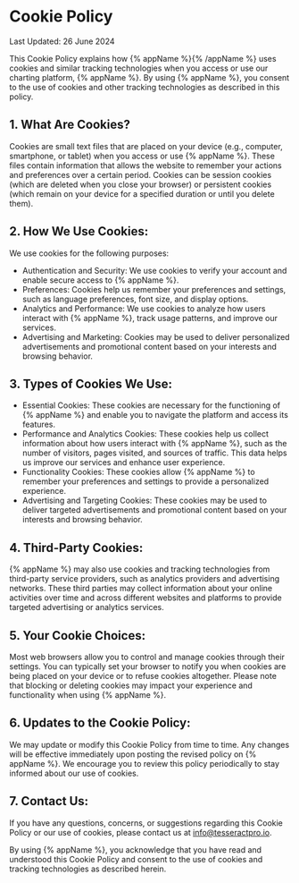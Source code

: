 # Cookie Policy

Last Updated: 26 June 2024

This Cookie Policy explains how {% appName %}{% /appName %} uses cookies and similar tracking technologies when you access or use our charting platform, {% appName %}. By using {% appName %}, you consent to the use of cookies and other tracking technologies as described in this policy.

## 1. What Are Cookies?

Cookies are small text files that are placed on your device (e.g., computer, smartphone, or tablet) when you access or use {% appName %}. These files contain information that allows the website to remember your actions and preferences over a certain period. Cookies can be session cookies (which are deleted when you close your browser) or persistent cookies (which remain on your device for a specified duration or until you delete them).

## 2. How We Use Cookies:

We use cookies for the following purposes:

- Authentication and Security: We use cookies to verify your account and enable secure access to {% appName %}.
- Preferences: Cookies help us remember your preferences and settings, such as language preferences, font size, and display options.
- Analytics and Performance: We use cookies to analyze how users interact with {% appName %}, track usage patterns, and improve our services.
- Advertising and Marketing: Cookies may be used to deliver personalized advertisements and promotional content based on your interests and browsing behavior.

## 3. Types of Cookies We Use:

- Essential Cookies: These cookies are necessary for the functioning of {% appName %} and enable you to navigate the platform and access its features.
- Performance and Analytics Cookies: These cookies help us collect information about how users interact with {% appName %}, such as the number of visitors, pages visited, and sources of traffic. This data helps us improve our services and enhance user experience.
- Functionality Cookies: These cookies allow {% appName %} to remember your preferences and settings to provide a personalized experience.
- Advertising and Targeting Cookies: These cookies may be used to deliver targeted advertisements and promotional content based on your interests and browsing behavior.

## 4. Third-Party Cookies:

{% appName %} may also use cookies and tracking technologies from third-party service providers, such as analytics providers and advertising networks. These third parties may collect information about your online activities over time and across different websites and platforms to provide targeted advertising or analytics services.

## 5. Your Cookie Choices:

Most web browsers allow you to control and manage cookies through their settings. You can typically set your browser to notify you when cookies are being placed on your device or to refuse cookies altogether. Please note that blocking or deleting cookies may impact your experience and functionality when using {% appName %}.

## 6. Updates to the Cookie Policy:

We may update or modify this Cookie Policy from time to time. Any changes will be effective immediately upon posting the revised policy on {% appName %}. We encourage you to review this policy periodically to stay informed about our use of cookies.

## 7. Contact Us:

If you have any questions, concerns, or suggestions regarding this Cookie Policy or our use of cookies, please contact us at info@tesseractpro.io.

By using {% appName %}, you acknowledge that you have read and understood this Cookie Policy and consent to the use of cookies and tracking technologies as described herein.
